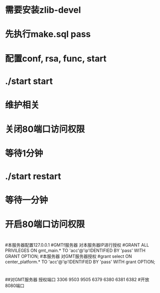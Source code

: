 #
# 需要安装zlib-devel
# 先执行make.sql pass
#
# 配置conf, rsa, func, start 
#
# ./start start
#
#
# 维护相关
# 关闭80端口访问权限
# 等待1分钟
# ./start restart
# 等待一分钟
# 开启80端口访问权限
#
#
#本服务器配置127.0.0.1
#GMTf服务器 对本服务器IP进行授权
#GRANT ALL PRIVILEGES ON gmt_main.* TO 'acc'@'ip'IDENTIFIED BY 'pass' WITH GRANT OPTION;
#本服务器 对GMT服务器授权
#grant select ON center_platform.* TO 'acc'@'ip'IDENTIFIED BY 'pass' WITH grant OPTION;
#
##对GMT服务器 授权端口 3306 9503 9505 6379 6380 6381 6382
#开放8080端口
#
